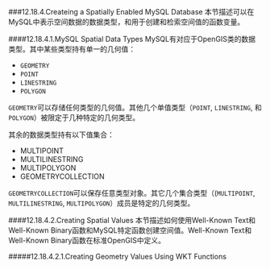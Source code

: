 ###12.18.4.Createing a Spatially Enabled MySQL Database
本节描述可以在MySQL中表示空间数据的数据类型，和用于创建和检索空间值的函数变量。

####12.18.4.1.MySQL Spatial Data Types
MySQL有对应于OpenGIS类的数据类型。其中某些类型持有单一的几何值：
* `GEOMETRY`
* `POINT`
* `LINESTRING`
* `POLYGON`

`GEOMETRY`可以存储任何类型的几何值。其他几个单值类型（`POINT`, `LINESTRING`,
和`POLYGON`）被限定于几种特定的几何类型。

其余的数据类型持有以下值集合：

* MULTIPOINT
* MULTILINESTRING
* MULTIPOLYGON
* GEOMETRYCOLLECTION
 
`GEOMETRYCOLLECTION`可以保存任意类型对象。其它几个集合类型（(`MULTIPOINT`, `MULTILINESTRING`, `MULTIPOLYGON`）成员是特定的几何类型。

####12.18.4.2.Creating Spatial Values
本节描述如何使用Well-Known Text和Well-Known Binary函数和MySQL特定函数创建空间值。Well-Known Text和Well-Known Binary函数在标准OpenGIS中定义。

#####12.18.4.2.1.Creating Geometry Values Using WKT Functions
